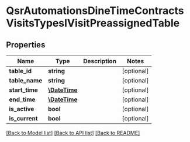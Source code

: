 # QsrAutomationsDineTimeContractsVisitsTypesIVisitPreassignedTable

## Properties
Name | Type | Description | Notes
------------ | ------------- | ------------- | -------------
**table_id** | **string** |  | [optional] 
**table_name** | **string** |  | [optional] 
**start_time** | [**\DateTime**](\DateTime.md) |  | [optional] 
**end_time** | [**\DateTime**](\DateTime.md) |  | [optional] 
**is_active** | **bool** |  | [optional] 
**is_current** | **bool** |  | [optional] 

[[Back to Model list]](../README.md#documentation-for-models) [[Back to API list]](../README.md#documentation-for-api-endpoints) [[Back to README]](../README.md)



